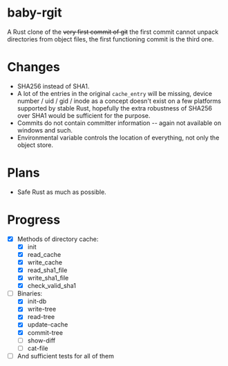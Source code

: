 # baby-rgit

A Rust clone of the ~~very first commit of git~~ the first commit cannot unpack directories from
object files, the first functioning commit is the third one.

# Changes

- SHA256 instead of SHA1.
- A lot of the entries in the original `cache_entry` will be missing, device number / uid / gid /
  inode as a concept doesn't exist on a few platforms supported by stable Rust, hopefully the extra
  robustness of SHA256 over SHA1 would be sufficient for the purpose.
- Commits do not contain committer information -- again not available on windows and such.
- Environmental variable controls the location of everything, not only the object store.

# Plans

- Safe Rust as much as possible.

# Progress

- [x] Methods of directory cache:
  - [x] init
  - [x] read_cache
  - [x] write_cache
  - [x] read_sha1_file
  - [x] write_sha1_file
  - [x] check_valid_sha1
- [ ] Binaries:
  - [x] init-db
  - [x] write-tree
  - [x] read-tree
  - [x] update-cache
  - [x] commit-tree
  - [ ] show-diff
  - [ ] cat-file
- [ ] And sufficient tests for all of them
